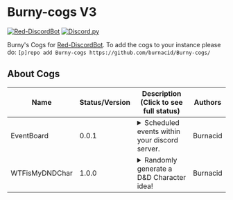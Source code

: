 # Burny-cogs V3
[![Red-DiscordBot](https://img.shields.io/badge/Red--DiscordBot-V3-red.svg)](https://github.com/Cog-Creators/Red-DiscordBot)
[![Discord.py](https://img.shields.io/badge/Discord.py-rewrite-blue.svg)](https://github.com/Rapptz/discord.py/tree/rewrite)

Burny's Cogs for  [Red-DiscordBot](https://github.com/Cog-Creators/Red-DiscordBot/tree/V3/develop).
To add the cogs to your instance please do: `[p]repo add Burny-cogs https://github.com/burnacid/Burny-cogs/`

## About Cogs

| Name            | Status/Version   | Description (Click to see full status)                                                                                                                                                                                                                                                                                                                                                                                                                                                                                                                                                                                 | Authors                                                                                                       |
|-----------------|------------------|------------------------------------------------------------------------------------------------------------------------------------------------------------------------------------------------------------------------------------------------------------------------------------------------------------------------------------------------------------------------------------------------------------------------------------------------------------------------------------------------------------------------------------------------------------------------------------------------------------------------|---------------------------------------------------------------------------------------------------------------|
| EventBoard        | 0.0.1            | <details><summary>Scheduled events within your discord server.</summary>Members are able to sign up using reactions.</details>                                                                                                                                                                                                                                                                                                                                                                                                                                                                   | Burnacid                                                                                                    |
| WTFisMyDNDChar  | 1.0.0            | <details><summary>Randomly generate a D&D Character idea!</summary>Original idea from whothefuckismydndcharacter.com</details>                                                                                                                                                                                                                                                                                                                                                                                                                                                                                 | Burnacid                                                                                                    |
